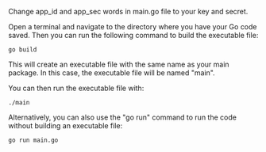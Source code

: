 Change app_id and app_sec words in main.go file to your key and secret.

Open a terminal and navigate to the directory where you have your Go code saved.
Then you can run the following command to build the executable file:

```
go build
```

This will create an executable file with the same name as your main package. In this case, the executable file will be named "main".

You can then run the executable file with:

```
./main
```
Alternatively, you can also use the "go run" command to run the code without building an executable file:


```
go run main.go
```